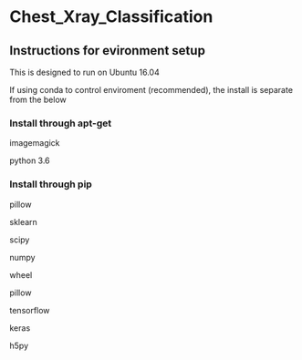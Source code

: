 # Chest_Xray_Classification

## Instructions for evironment setup
This is designed to run on Ubuntu 16.04

If using conda to control enviroment (recommended), the install is separate from the below


### Install through apt-get
imagemagick

python 3.6


### Install through pip
pillow

sklearn

scipy

numpy

wheel

pillow

tensorflow

keras

h5py
